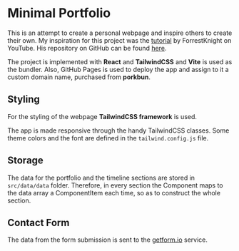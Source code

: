 <h1>Minimal Portfolio</h1>
<p>This is an attempt to create a personal webpage and inspire others to create their own. My inspiration for this project was the <a href="https://www.youtube.com/watch?v=b0pkpcD8Ms4">tutorial</a> by ForrestKnight on YouTube. His repository on GitHub can be found <a href="https://github.com/ForrestKnight/minimal-portfolio">here</a>.</p>

<p>The project is implemented with <b>React</b> and <b>TailwindCSS</b> and <b>Vite</b> is used as the bundler. Also, GitHub Pages is used to deploy the app and assign to it a custom domain name, purchased from <b>porkbun</b>.</p>

<h2>Styling</h2>
<p>For the styling of the webpage <b>TailwindCSS framework</b> is used.</p>

<p>The app is made responsive through the handy TailwindCSS classes. Some theme colors and the font are defined in the <code>tailwind.config.js</code> file.</p>

<h2>Storage</h2>
<p>The data for the portfolio and the timeline sections are stored in <code>src/data/data</code> folder. Therefore, in every section the Component maps to the data array a ComponentItem each time, so as to construct the whole section.</p>

<h2>Contact Form</h2>
<p>The data from the form submission is sent to the <a href="https://getform.io">getform.io</a> service.</p>
